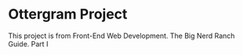 # Ottergram Project
This project is from Front-End Web Development. The Big Nerd Ranch Guide. Part I
